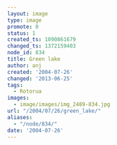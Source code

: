 ```yaml
---
layout: image
type: image
promote: 0
status: 1
created_ts: 1090861679
changed_ts: 1372159403
node_id: 834
title: Green lake
author: anj
created: '2004-07-26'
changed: '2013-06-25'
tags:
  - Rotorua
images:
  - image/images/img_2489-834.jpg
url: "/2004/07/26/green_lake/"
aliases:
  - "/node/834/"
date: '2004-07-26'
---
```


